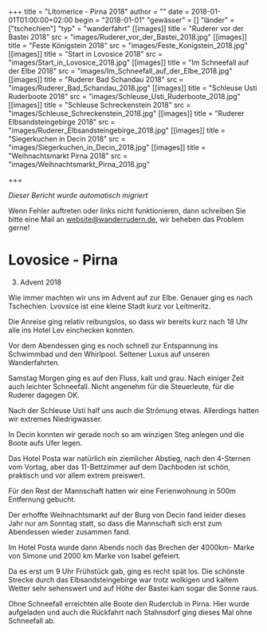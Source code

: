 +++
title = "LItomerice - Pirna 2018"
author = ""
date = 2018-01-01T01:00:00+02:00
begin = "2018-01-01"
"gewässer" = []
"länder" = ["tschechien"]
"typ" = "wanderfahrt"
[[images]]
title = "Ruderer vor der Bastei 2018"
src = "images/Ruderer_vor_der_Bastei_2018.jpg"
[[images]]
title = "Feste Königstein 2018"
src = "images/Feste_Konigstein_2018.jpg"
[[images]]
title = "Start in Lovosice 2018"
src = "images/Start_in_Lovosice_2018.jpg"
[[images]]
title = "Im Schneefall auf der Elbe 2018"
src = "images/Im_Schneefall_auf_der_Elbe_2018.jpg"
[[images]]
title = "Ruderer Bad Schandau 2018"
src = "images/Ruderer_Bad_Schandau_2018.jpg"
[[images]]
title = "Schleuse Usti Ruderboote 2018"
src = "images/Schleuse_Usti_Ruderboote_2018.jpg"
[[images]]
title = "Schleuse Schreckenstein 2018"
src = "images/Schleuse_Schreckenstein_2018.jpg"
[[images]]
title = "Ruderer Elbsandsteingebirge 2018"
src = "images/Ruderer_Elbsandsteingebirge_2018.jpg"
[[images]]
title = "Siegerkuchen in Decin 2018"
src = "images/Siegerkuchen_in_Decin_2018.jpg"
[[images]]
title = "Weihnachtsmarkt Pirna 2018"
src = "images/Weihnachtsmarkt_Pirna_2018.jpg"

+++


*Dieser Bericht wurde automatisch migriert*

Wenn Fehler auftreten oder links nicht funktionieren, dann schreiben Sie bitte eine Mail an website@wanderrudern.de, wir beheben das Problem gerne!



# Lovosice - Pirna


3. Advent 2018

Wie immer machten wir uns im Advent auf zur Elbe. Genauer ging es nach Tschechien. Lvovsice ist eine kleine Stadt kurz vor Leitmeritz.

Die Anreise ging relativ reibungslos, so dass wir bereits kurz nach 18 Uhr alle ins Hotel Lev einchecken konnten.

Vor dem Abendessen ging es noch schnell zur Entspannung ins Schwimmbad und den Whirlpool. Seltener Luxus auf unseren Wanderfahrten.

Samstag Morgen ging es auf den Fluss, kalt und grau. Nach einiger Zeit auch leichter Schneefall. Nicht angenehm für die Steuerleute, für die Ruderer dagegen OK.

Nach der Schleuse Usti half uns auch die Strömung etwas. Allerdings hatten wir extremes Niedrigwasser.

In Decin konnten wir gerade noch so am winzigen Steg anlegen und die Boote aufs Ufer legen.

Das Hotel Posta war natürlich ein ziemlicher Abstieg, nach den 4-Sternen vom Vortag, aber das 11-Bettzimmer auf dem Dachboden ist schön, praktisch und vor allem extrem preiswert.

Für den Rest der Mannschaft hatten wir eine Ferienwohnung in 500m Entfernung gebucht.

Der erhoffte Weihnachtsmarkt auf der Burg von Decin fand leider dieses Jahr nur am Sonntag statt, so dass die Mannschaft sich erst zum Abendessen wieder zusammen fand.

Im Hotel Posta wurde dann Abends noch das Brechen der 4000km- Marke von Simone und 2000 km Marke von Isabel gefeiert.

Da es erst um 9 Uhr Frühstück gab, ging es recht spät los. Die schönste Strecke durch das Elbsandsteingebirge war trotz wolkigen und kaltem Wetter sehr sehenswert und auf Höhe der Bastei kam sogar die Sonne raus.

Ohne Schneefall erreichten alle Boote den Ruderclub in Pirna. Hier wurde aufgeladen und auch die Rückfahrt nach Stahnsdorf ging dieses Mal ohne Schneefall ab.